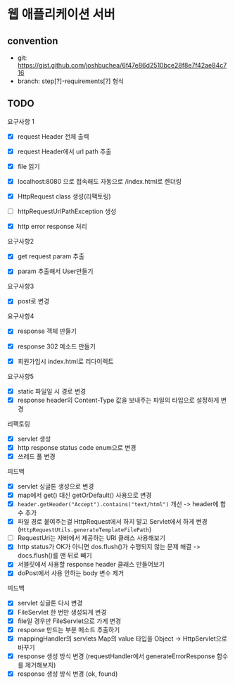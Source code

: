 # 웹 애플리케이션 서버
## convention

* git: https://gist.github.com/joshbuchea/6f47e86d2510bce28f8e7f42ae84c716
* branch: step[?]-requirements[?] 형식



## TODO

요구사항 1

- [x] request Header 전체 출력
- [x] request Header에서 url path 추출
- [x] file 읽기
- [x] localhost:8080 으로 접속해도 자동으로 /index.html로 렌더링
- [x] HttpRequest class 생성(리팩토링)
- [ ] httpRequestUrlPathException 생성
- [x] http error response 처리



요구사항2

- [x] get request param 추출
- [x] param 추출해서 User만들기



요구사항3

- [x] post로 변경



요구사항4

- [x] response 객체 만들기
- [x] response 302 메소드 만들기
- [x] 회원가입시 index.html로 리다이렉트



요구사항5

- [x] static 파일일 시 경로 변경
- [x] response header의 Content-Type 값을 보내주는 파일의 타입으로 설정하게 변경

리팩토링

- [x] servlet 생성
- [x] http response status code enum으로 변경
- [x] 쓰레드 풀 변경

피드백

- [x] servlet 싱글톤 생성으로 변경
- [x] map에서 get() 대신 getOrDefault() 사용으로 변경
- [x] ```header.getHeader("Accept").contains("text/html")``` 개선 -> header에 함수 추가
- [x] 파일 경로 붙여주는걸 HttpRequest에서 하지 말고 Servlet에서 하게 변경(```HttpRequestUtils.generateTemplateFilePath```)
- [ ] RequestUri는 자바에서 제공하는 URI 클래스 사용해보기
- [x] http status가 OK가 아니면 dos.flush()가 수행되지 않는 문제 해결 -> docs.flush()를 맨 뒤로 빼기
- [x] 서블릿에서 사용할 response header 클래스 만들어보기
- [x] doPost에서 사용 안하는 body 변수 제거

피드백

- [x] servlet 싱글톤 다시 변경
- [x] FileServlet 한 번만 생성되게 변경
- [x] file일 경우만 FileServlet으로 가게 변경
- [x] response 만드는 부분 메소드 추출하기
- [x] mappingHandler의 servlets Map의 value 타입을 Object -> HttpServlet으로 바꾸기
- [x] response 생성 방식 변경 (requestHandler에서 generateErrorResponse 함수를 제거해보자)
- [x] response 생성 방식 변경 (ok, found)
